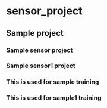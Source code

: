 # sensor_project
## Sample project
### Sample sensor project
### Sample sensor1 project
### This is used for sample training
### This is used for sample1 training
